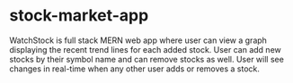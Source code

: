 # stock-market-app
WatchStock is full stack MERN web app where user can view a graph displaying the recent trend lines for each added stock. User can add new stocks by their symbol name and can remove stocks as well. User will see changes in real-time when any other user adds or removes a stock.

